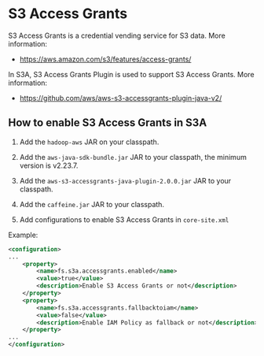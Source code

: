 <!---
  Licensed under the Apache License, Version 2.0 (the "License");
  you may not use this file except in compliance with the License.
  You may obtain a copy of the License at

   http://www.apache.org/licenses/LICENSE-2.0

  Unless required by applicable law or agreed to in writing, software
  distributed under the License is distributed on an "AS IS" BASIS,
  WITHOUT WARRANTIES OR CONDITIONS OF ANY KIND, either express or implied.
  See the License for the specific language governing permissions and
  limitations under the License. See accompanying LICENSE file.
-->

# S3 Access Grants

<!-- MACRO{toc|fromDepth=0|toDepth=5} -->

S3 Access Grants is a credential vending service for S3 data. More information:
* https://aws.amazon.com/s3/features/access-grants/

In S3A, S3 Access Grants Plugin is used to support S3 Access Grants. More information:
* https://github.com/aws/aws-s3-accessgrants-plugin-java-v2/



## How to enable S3 Access Grants in S3A

1. Add the `hadoop-aws` JAR on your classpath.

1. Add the `aws-java-sdk-bundle.jar` JAR to your classpath, the minimum version is v2.23.7.

2. Add the `aws-s3-accessgrants-java-plugin-2.0.0.jar` JAR to your classpath.
3. Add the `caffeine.jar` JAR to your classpath.

1. Add configurations to enable S3 Access Grants in `core-site.xml`



Example:

```xml
<configuration>
...
    <property>
        <name>fs.s3a.accessgrants.enabled</name>
        <value>true</value>
        <description>Enable S3 Access Grants or not</description>
    </property>
    <property>
        <name>fs.s3a.accessgrants.fallbacktoiam</name>
        <value>false</value>
        <description>Enable IAM Policy as fallback or not</description>
    </property>
...
</configuration>
```





